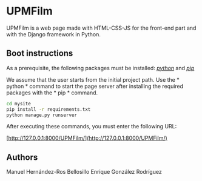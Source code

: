 # UPMFilm
UPMFilm is a web page made with HTML-CSS-JS for the front-end part and with the Django framework in Python.

## Boot instructions
As a prerequisite, the following packages must be installed: [*python*](https://www.python.org/downloads/) and [*pip*]((https://pip.pypa.io/en/stable/))

We assume that the user starts from the initial project path. Use the * python * command to start the page server after installing the required packages with the * pip * command.

```bash
cd mysite
pip install -r requirements.txt
python manage.py runserver
```

After executing these commands, you must enter the following URL:

[http://127.0.0.1:8000/UPMFilm/](http://127.0.0.1:8000/UPMFilm/)

## Authors
Manuel Hernández-Ros Bellosillo
Enrique González Rodríguez
